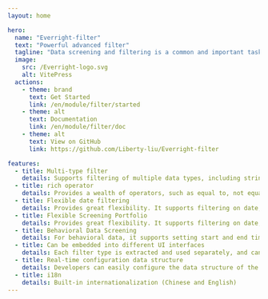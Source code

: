 ```yaml
---
layout: home

hero:
  name: "Everright-filter"
  text: "Powerful advanced filter"
  tagline: "Data screening and filtering is a common and important task. Everright-filter provides an intuitive and friendly user interface and rich filter conditions, making it easy to filter and filter data."
  image:
    src: /Everright-logo.svg
    alt: VitePress
  actions:
    - theme: brand
      text: Get Started
      link: /en/module/filter/started
    - theme: alt
      text: Documentation
      link: /en/module/filter/doc
    - theme: alt
      text: View on GitHub
      link: https://github.com/Liberty-liu/Everright-filter

features:
  - title: Multi-type filter
    details: Supports filtering of multiple data types, including string, number, dropdown, cascade, region, date and time. Whether you need to filter different types of data, it can meet your needs.
  - title: rich operator
    details: Provides a wealth of operators, such as equal to, not equal to, greater than, less than, interval, etc., allowing you to flexibly define filtering rules based on specific conditions.
  - title: Flexible date filtering
    details: Provides great flexibility. It supports filtering on date, year, month and day. It also supports the selection of relative time and absolute time, such as today, this week, this month, this year, past N days/hours, future N days/hours, etc. This makes date filtering more flexible and can meet the needs of various time dimensions.
  - title: Flexible Screening Portfolio
    details: Provides great flexibility. It supports filtering on date, year, month and day. It also supports the selection of relative time and absolute time, such as today, this week, this month, this year, past N days/hours, future N days/hours, etc. This makes date filtering more flexible and can meet the needs of various time dimensions.
  - title: Behavioral Data Screening
    details: For behavioral data, it supports setting start and end time, limit times and limit attributes. You can precisely filter out actions that occurred within a specific time period, and further filter based on frequency and attribute conditions.
  - title: Can be embedded into different UI interfaces
    details: Each filter type is extracted and used separately, and can be easily embedded into different UI interfaces. Whether it is a search box, a filter panel or a table header, everright-filter can provide consistent functions and data structures, eliminating the need to develop separate filter functions for different interfaces, saving development resources and time.
  - title: Real-time configuration data structure
    details: Developers can easily configure the data structure of the required functions according to the document UI interface, saving the tedious manual coding and debugging process.
  - title: i18n
    details: Built-in internationalization (Chinese and English)
---
```


<script setup>
import { useData, useRoute, useRouter } from 'vitepress'
import {
  VPTeamPage,
  VPTeamPageTitle,
  VPTeamMembers,
  VPTeamPageSection
} from 'vitepress/theme'
// import db from '/theme/VPTeamMembers.vue'
const {
  lang
} = useData()
</script>
